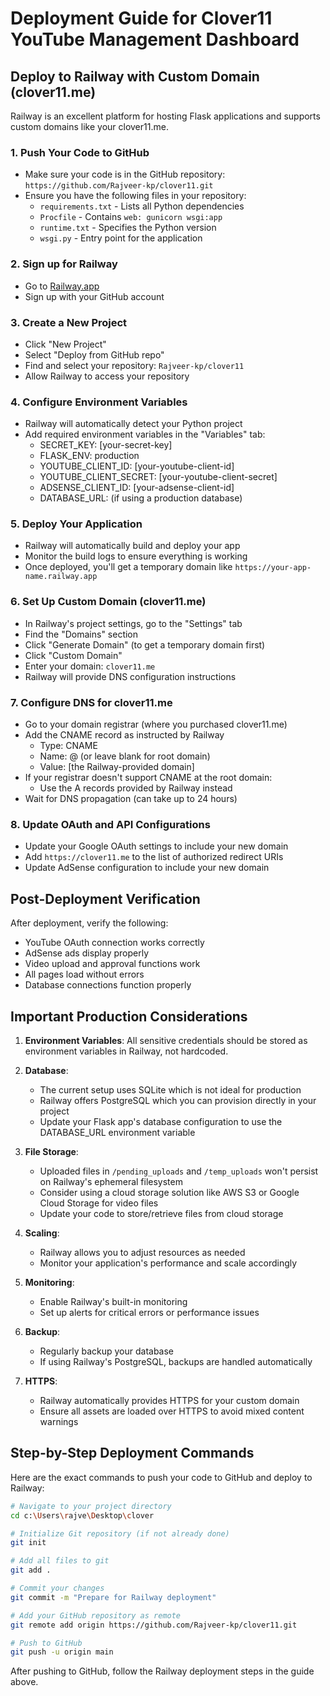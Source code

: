 # Deployment Guide for Clover11 YouTube Management Dashboard

## Deploy to Railway with Custom Domain (clover11.me)

Railway is an excellent platform for hosting Flask applications and supports custom domains like your clover11.me.

### 1. **Push Your Code to GitHub**
   - Make sure your code is in the GitHub repository: `https://github.com/Rajveer-kp/clover11.git`
   - Ensure you have the following files in your repository:
     - `requirements.txt` - Lists all Python dependencies
     - `Procfile` - Contains `web: gunicorn wsgi:app`
     - `runtime.txt` - Specifies the Python version
     - `wsgi.py` - Entry point for the application

### 2. **Sign up for Railway**
   - Go to [Railway.app](https://railway.app)
   - Sign up with your GitHub account

### 3. **Create a New Project**
   - Click "New Project"
   - Select "Deploy from GitHub repo"
   - Find and select your repository: `Rajveer-kp/clover11`
   - Allow Railway to access your repository

### 4. **Configure Environment Variables**
   - Railway will automatically detect your Python project
   - Add required environment variables in the "Variables" tab:
     - SECRET_KEY: [your-secret-key]
     - FLASK_ENV: production
     - YOUTUBE_CLIENT_ID: [your-youtube-client-id]
     - YOUTUBE_CLIENT_SECRET: [your-youtube-client-secret]
     - ADSENSE_CLIENT_ID: [your-adsense-client-id]
     - DATABASE_URL: (if using a production database)

### 5. **Deploy Your Application**
   - Railway will automatically build and deploy your app
   - Monitor the build logs to ensure everything is working
   - Once deployed, you'll get a temporary domain like `https://your-app-name.railway.app`

### 6. **Set Up Custom Domain (clover11.me)**
   - In Railway's project settings, go to the "Settings" tab
   - Find the "Domains" section
   - Click "Generate Domain" (to get a temporary domain first)
   - Click "Custom Domain"
   - Enter your domain: `clover11.me`
   - Railway will provide DNS configuration instructions

### 7. **Configure DNS for clover11.me**
   - Go to your domain registrar (where you purchased clover11.me)
   - Add the CNAME record as instructed by Railway
     - Type: CNAME
     - Name: @ (or leave blank for root domain)
     - Value: [the Railway-provided domain]
   - If your registrar doesn't support CNAME at the root domain:
     - Use the A records provided by Railway instead
   - Wait for DNS propagation (can take up to 24 hours)

### 8. **Update OAuth and API Configurations**
   - Update your Google OAuth settings to include your new domain
   - Add `https://clover11.me` to the list of authorized redirect URIs
   - Update AdSense configuration to include your new domain

## Post-Deployment Verification

After deployment, verify the following:
- YouTube OAuth connection works correctly
- AdSense ads display properly
- Video upload and approval functions work
- All pages load without errors
- Database connections function properly

## Important Production Considerations

1. **Environment Variables**: All sensitive credentials should be stored as environment variables in Railway, not hardcoded.

2. **Database**: 
   - The current setup uses SQLite which is not ideal for production
   - Railway offers PostgreSQL which you can provision directly in your project
   - Update your Flask app's database configuration to use the DATABASE_URL environment variable

3. **File Storage**:
   - Uploaded files in `/pending_uploads` and `/temp_uploads` won't persist on Railway's ephemeral filesystem
   - Consider using a cloud storage solution like AWS S3 or Google Cloud Storage for video files
   - Update your code to store/retrieve files from cloud storage

4. **Scaling**:
   - Railway allows you to adjust resources as needed
   - Monitor your application's performance and scale accordingly

5. **Monitoring**:
   - Enable Railway's built-in monitoring
   - Set up alerts for critical errors or performance issues

6. **Backup**:
   - Regularly backup your database
   - If using Railway's PostgreSQL, backups are handled automatically

7. **HTTPS**:
   - Railway automatically provides HTTPS for your custom domain
   - Ensure all assets are loaded over HTTPS to avoid mixed content warnings

## Step-by-Step Deployment Commands

Here are the exact commands to push your code to GitHub and deploy to Railway:

```bash
# Navigate to your project directory
cd c:\Users\rajve\Desktop\clover

# Initialize Git repository (if not already done)
git init

# Add all files to git
git add .

# Commit your changes
git commit -m "Prepare for Railway deployment"

# Add your GitHub repository as remote
git remote add origin https://github.com/Rajveer-kp/clover11.git

# Push to GitHub
git push -u origin main
```

After pushing to GitHub, follow the Railway deployment steps in the guide above.
